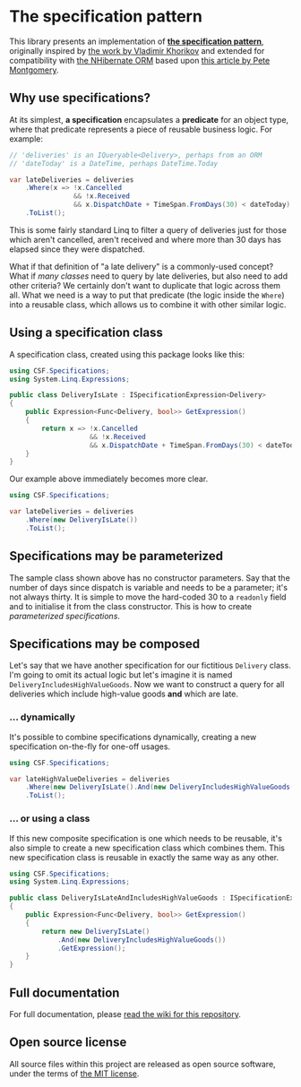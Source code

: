 # The specification pattern
This library presents an implementation of **[the specification pattern]**, originally inspired by
[the work by Vladimir Khorikov] and extended for compatibility with [the NHibernate ORM]
based upon [this article by Pete Montgomery].

## Why use specifications?
At its simplest, **a specification** encapsulates a **predicate** for an object type, where that
predicate represents a piece of reusable business logic.  For example:

```csharp
// 'deliveries' is an IQueryable<Delivery>, perhaps from an ORM
// 'dateToday' is a DateTime, perhaps DateTime.Today

var lateDeliveries = deliveries
    .Where(x => !x.Cancelled
                && !x.Received
                && x.DispatchDate + TimeSpan.FromDays(30) < dateToday)
    .ToList();
```

This is some fairly standard Linq to filter a query of deliveries just for those which aren't
cancelled, aren't received and where more than 30 days has elapsed since they were dispatched.

What if that definition of "a late delivery" is a commonly-used concept?  What if *many classes*
need to query by late deliveries, but also need to add other criteria?  We certainly don't want
to duplicate that logic across them all.  What we need is a way to put that predicate (the
logic inside the `Where`) into a reusable class, which allows us to combine it with other
similar logic.

## Using a specification class
A specification class, created using this package looks like this:

```csharp
using CSF.Specifications;
using System.Linq.Expressions;

public class DeliveryIsLate : ISpecificationExpression<Delivery>
{
    public Expression<Func<Delivery, bool>> GetExpression()
    {
        return x => !x.Cancelled
                    && !x.Received
                    && x.DispatchDate + TimeSpan.FromDays(30) < dateToday;
    }
}
```

Our example above immediately becomes more clear.

```csharp
using CSF.Specifications;

var lateDeliveries = deliveries
    .Where(new DeliveryIsLate())
    .ToList();
```

## Specifications may be parameterized
The sample class shown above has no constructor parameters.  Say that the number of
days since dispatch is variable and needs to be a parameter; it's not always thirty. It is
simple to move the hard-coded 30 to a `readonly` field and to initialise it from
the class constructor.  This is how to create *parameterized specifications*.

## Specifications may be composed
Let's say that we have another specification for our fictitious `Delivery` class. I'm going to
omit its actual logic but let's imagine it is named `DeliveryIncludesHighValueGoods`.  Now we
want to construct a query for all deliveries which include high-value goods **and** which
are late.

### ... dynamically
It's possible to combine specifications dynamically, creating a new specification on-the-fly
for one-off usages.

```csharp
using CSF.Specifications;

var lateHighValueDeliveries = deliveries
    .Where(new DeliveryIsLate().And(new DeliveryIncludesHighValueGoods()))
    .ToList();
```

### ... or using a class
If this new composite specification is one which needs to be reusable, it's also simple to
create a new specification class which combines them.  This new specification class is reusable
in exactly the same way as any other.

```csharp
using CSF.Specifications;
using System.Linq.Expressions;

public class DeliveryIsLateAndIncludesHighValueGoods : ISpecificationExpression<Delivery>
{
    public Expression<Func<Delivery, bool>> GetExpression()
    {
        return new DeliveryIsLate()
            .And(new DeliveryIncludesHighValueGoods())
            .GetExpression();
    }
}
```

## Full documentation
For full documentation, please [read the wiki for this repository].

## Open source license
All source files within this project are released as open source software,
under the terms of [the MIT license].

[the specification pattern]: https://en.wikipedia.org/wiki/Specification_pattern
[the work by Vladimir Khorikov]: https://enterprisecraftsmanship.com/posts/specification-pattern-c-implementation/
[the NHibernate ORM]: https://nhibernate.info/
[this article by Pete Montgomery]: https://petemontgomery.wordpress.com/2011/02/10/a-universal-predicatebuilder/
[read the wiki for this repository]: https://github.com/csf-dev/CSF.Specifications/wiki
[the MIT license]: http://opensource.org/licenses/MIT
